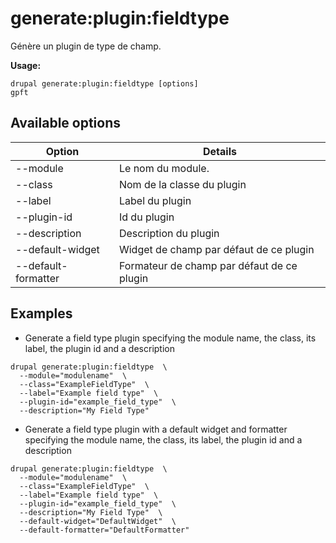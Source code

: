 # generate:plugin:fieldtype
Génère un plugin de type de champ.

**Usage:**
```
drupal generate:plugin:fieldtype [options]
gpft
```

## Available options
Option | Details
-------|-------------
--module | Le nom du module.
--class | Nom de la classe du plugin
--label | Label du plugin
--plugin-id | Id du plugin
--description | Description du plugin
--default-widget | Widget de champ par défaut de ce plugin
--default-formatter | Formateur de champ par défaut de ce plugin

## Examples
* Generate a field type plugin specifying the module name, the class, its label, the plugin id and a description
```
drupal generate:plugin:fieldtype  \
  --module="modulename"  \
  --class="ExampleFieldType"  \
  --label="Example field type"  \
  --plugin-id="example_field_type"  \
  --description="My Field Type"
```
* Generate a field type plugin with a default widget and formatter specifying the module name, the class, its label, the plugin id and a description
```
drupal generate:plugin:fieldtype  \
  --module="modulename"  \
  --class="ExampleFieldType"  \
  --label="Example field type"  \
  --plugin-id="example_field_type"  \
  --description="My Field Type"  \
  --default-widget="DefaultWidget"  \
  --default-formatter="DefaultFormatter"
```
